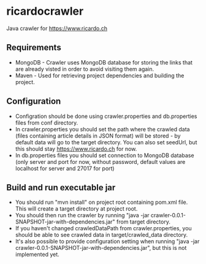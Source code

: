 # ricardocrawler
Java crawler for https://www.ricardo.ch

## Requirements
- MongoDB - Crawler uses MongoDB database for storing the links that are already visted in order to avoid visiting them again. 
- Maven - Used for retrieving project dependencies and building the project.

## Configuration
- Configration should be done using crawler.properties and db.properties files from conf directory. 
- In crawler.properties you should set the path where the crawled data (files containing article details in JSON format) will be stored - by default data will go to the target directory. You can also set seedUrl, but this should stay https://www.ricardo.ch for now.
- In db.properties files you should set connection to MongoDB database (only server and port for now, without password, default values are localhost for server and 27017 for port)

## Build and run executable jar
- You should run "mvn install" on project root containing pom.xml file. This will create a target directory at project root.
- You should then run the crawler by running "java -jar crawler-0.0.1-SNAPSHOT-jar-with-dependencies.jar" from target directory.
- If you haven't changed crawledDataPath from crawler.properties, you should be able to see crawled data in target/crawled_data directory.
- It's also possible to provide configuration setting when running "java -jar crawler-0.0.1-SNAPSHOT-jar-with-dependencies.jar", but this is not implemented yet.